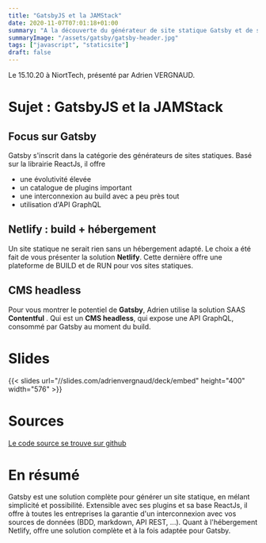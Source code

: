 ```yaml
---
title: "GatsbyJS et la JAMStack"
date: 2020-11-07T07:01:18+01:00
summary: "A la découverte du générateur de site statique Gatsby et de son écosystème."
summaryImage: "/assets/gatsby/gatsby-header.jpg"
tags: ["javascript", "staticsite"]
draft: false
---
```


Le 15.10.20 à NiortTech, présenté par Adrien VERGNAUD.

# Sujet : GatsbyJS et la JAMStack
## Focus sur Gatsby
Gatsby s'inscrit dans la catégorie des générateurs de sites statiques. Basé sur la librairie ReactJs, il offre 
* une évolutivité élevée 
* un catalogue de plugins important
* une interconnexion au build avec a peu près tout
* utilisation d'API GraphQL

## Netlify : build + hébergement
Un site statique ne serait rien sans un hébergement adapté. Le choix a été fait de vous présenter la solution **Netlify**. Cette dernière offre une plateforme de BUILD et de RUN pour vos sites statiques. 

## CMS headless
Pour vous montrer le potentiel de **Gatsby**, Adrien utilise la solution SAAS **Contentful** . Qui est un **CMS headless**, qui expose une API GraphQL, consommé par Gatsby au moment du build.

# Slides
{{< slides url="//slides.com/adrienvergnaud/deck/embed" height="400" width="576" >}}

# Sources
[Le code source se trouve sur github](https://github.com/avergnaud/cat-fintech)

# En résumé
Gatsby est une solution complète pour générer un site statique, en mélant simplicité et possibilité. 
Extensible avec ses plugins et sa base ReactJs, il offre à toutes les entreprises la garantie d'un interconnexion avec vos sources de données (BDD, markdown, API REST, ...).
Quant à l'hébergement Netlify, offre une solution complète et à la fois adaptée pour Gatsby.
